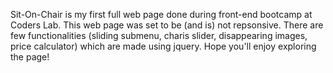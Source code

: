 
Sit-On-Chair is my first full web page done during front-end bootcamp at Coders Lab.
This web page was set to be (and is) not repsonsive. 
There are few functionalities (sliding submenu, charis slider, disappearing images, price calculator) which are made using jquery.
Hope you'll enjoy exploring the page!
